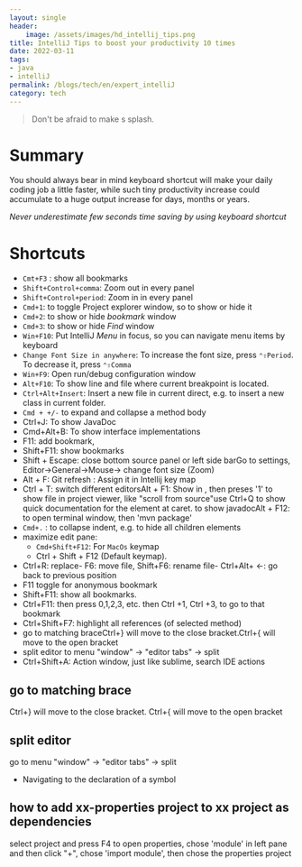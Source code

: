 ```yaml
---
layout: single
header:
    image: /assets/images/hd_intellij_tips.png
title: IntelliJ Tips to boost your productivity 10 times
date: 2022-03-11
tags:
- java
- intelliJ
permalink: /blogs/tech/en/expert_intelliJ
category: tech
---
```

> Don't be afraid to make s splash.

# Summary
You should always bear in mind keyboard shortcut will make your daily coding job a little faster, 
while such tiny productivity increase could accumulate to a huge output increase for days, months or years.

*Never underestimate few seconds time saving by using keyboard shortcut*

# Shortcuts
- `Cmt+F3` : show all bookmarks
- `Shift+Control+comma`: Zoom out in every panel
- `Shift+Control+period`: Zoom in in every panel
- `Cmd+1`: to toggle Project explorer window, so to show or hide it
- `Cmd+2`: to show or hide *bookmark* window
- `Cmd+3`: to show or hide *Find* window
- `Win+F10`: Put IntelliJ *Menu* in focus, so you can navigate menu items by keyboard
- `Change Font Size in anywhere`: To increase the font size, press `⌃⇧Period`. To decrease it, press `⌃⇧Comma`
- `Win+F9`: Open run/debug configuration window 
- `Alt+F10`: To show line and file where current breakpoint is located.
- `Ctrl+Alt+Insert`: Insert a new file in current direct, e.g. to insert a new class in current folder.
- `Cmd + +/-` to expand and collapse a method body
- Ctrl+J: To show JavaDoc
- Cmd+Alt+B: To show interface implementations
- F11: add bookmark,
- Shift+F11: show bookmarks
- Shift + Escape: close bottom source panel or left side barGo to settings, Editor->General->Mouse-> change font size (Zoom)
- Alt + F: Git refresh : Assign it in Intellij key map
- Ctrl + T: switch different editorsAlt + F1: Show in , then preses '1' to show file in project viewer, like "scroll from source"use Ctrl+Q to show quick documentation for the element at caret. to show javadocAlt + F12: to open terminal window, then 'mvn package'
- `Cmd+.` : to collapse indent, e.g. to hide all children elements
- maximize edit pane: 
  - `Cmd+Shift+F12`: For `MacOs` keymap
  - Ctrl + Shift + F12 (Default keymap).
- Ctrl+R: replace- F6: move file, Shift+F6: rename file- Ctrl+Alt+ <-: go back to previous position
- F11 toggle for anonymous bookmark
- Shift+F11: show all bookmarks. 
- Ctrl+F11: then press 0,1,2,3, etc. then Ctrl +1, Ctrl +3, to go to that bookmark
- Ctrl+Shift+F7: highlight all references (of selected method)
- go to matching braceCtrl+} will move to the close bracket.Ctrl+{ will move to the open bracket
- split editor to menu "window" -> "editor tabs" -> split
- Ctrl+Shift+A: Action window, just like sublime, search IDE actions


## go to matching brace
Ctrl+} will move to the close bracket.
Ctrl+{ will move to the open bracket

## split editor
go to menu "window" -> "editor tabs" -> split
- Navigating to the declaration of a symbol


## how to add xx-properties project to xx project as dependencies
select project and press F4 to open properties, chose 'module' in left pane and then click "+", chose 'import module', then chose the properties project

